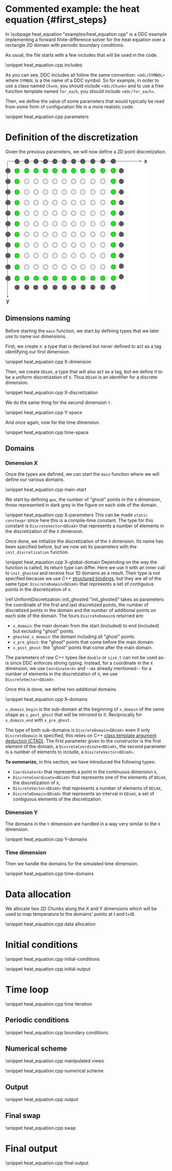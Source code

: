 # Commented example: the heat equation {#first_steps}

In \subpage heat_equation "examples/heat_equation.cpp" is a DDC example implementing a forward
finite-difference solver for the heat equation over a rectangle 2D domain with periodic boundary
conditions.

As usual, the file starts with a few includes that will be used in the code.

\snippet heat_equation.cpp includes

As you can see, DDC includes all follow the same convention: `<ddc/SYMBOL>` where `SYMBOL` is a
the name of a DDC symbol.
So for example, in order to use a class named `Chunk`, you should include `<ddc/Chunk>` and to use a
free function template named `for_each`, you should include `<ddc/for_each>`.

Then, we define the value of some parameters that would typically be read from some form of
configuration file in a more realistic code.

\snippet heat_equation.cpp parameters


# Definition of the discretization

Given the previous parameters, we will now define a 2D point discretization.

![domains_image](./images/domains.png "Domains")


## Dimensions naming

Before starting the `main` function, we start by defining types that we later use to name our
dimensions.

First, we create `X`: a type that is declared but never defined to act as a tag identifying our
first dimension.

\snippet heat_equation.cpp X-dimension

Then, we create `DDimX`, a type that will also act as a tag, but we define it to be a uniform
discretization of `X`.
Thus `DDimX` is an identifier for a discrete dimension.

\snippet heat_equation.cpp X-discretization

We do the same thing for the second dimension `Y`.

\snippet heat_equation.cpp Y-space

And once again, now for the time dimension.

\snippet heat_equation.cpp time-space


## Domains

### Dimension X

Once the types are defined, we can start the `main` function where we will define our various
domains.

\snippet heat_equation.cpp main-start

We start by defining `gwx`, the number of "ghost" points in the `X` dimension, those represented in
dark grey in the figure on each side of the domain.

\snippet heat_equation.cpp X-parameters
This can be made `static constexpr` since here this is a compile-time constant.
The type for this constant is `DiscreteVector<DDimX>` that represents a number of elements in the
discretization of the `X` dimension.

Once done, we initialize the discretization of the `X` dimension.
Its name has been specified before, but we now set its parameters with the `init_discretization`
function.

\snippet heat_equation.cpp X-global-domain
Depending on the way the function is called, its return type can differ.
Here we use it with an inner call to `init_ghosted` and receive four 1D domains as a result.
Their type is not specified because we use C++
[structured bindings](https://en.cppreference.com/w/cpp/language/structured_binding), but they are
all of the same type: `DiscreteDomain<DDimX>` that represents a set of contiguous points in the
discretization of `X`.

\ref UniformDiscretization::init_ghosted "init_ghosted" takes as parameters the coordinate of the first and last discretized points, the
number of discretized points in the domain and the number of additional points on each side of the
domain.
The fours `DiscreteDomain`s returned are:
* `x_domain`: the main domain from the start (included) to end (included) but excluding "ghost"
  points.
* `ghosted_x_domain`: the domain including all "ghost" points.
* `x_pre_ghost`: the "ghost" points that come before the main domain.
* `x_post_ghost`: the "ghost" points that come after the main domain.

The parameters of raw C++ types like `double` or `size_t` can not be used as-is since DDC enforces
strong typing.
Instead, for a coordinate in the `X` dimension, we use `Coordinate<X>` and --as already mentioned--
for a number of elements in the discretization of `X`, we use `DiscreteVector<DDimX>`.

Once this is done, we define two additional domains.

\snippet heat_equation.cpp X-domains

`x_domain_begin` is the sub-domain at the beginning of `x_domain` of the same shape as
`x_post_ghost` that will be mirrored to it.
Reciprocally for `x_domain_end` with `x_pre_ghost`.

The type of both sub-domains is `DiscreteDomain<DDimX>` even if only `DiscreteDomain` is specified,
this relies on C++
[class template argument deduction (CTAD)](https://en.cppreference.com/w/cpp/language/class_template_argument_deduction).
The first parameter given to the constructor is the first element of the domain, a
`DiscreteCoordinate<DDimX>`, the second parameter is a number of elements to include, a
`DiscreteVector<DDimX>`.

**To summarize,** in this section, we have introduced the following types:
* `Coordinate<X>` that represents a point in the continuous dimension `X`,
* `DiscreteCoordinate<DDimX>` that represents one of the elements of `DDimX`, the discretization of
  `X`,
* `DiscreteVector<DDimX>` that represents a number of elements of `DDimX`,
* `DiscreteDomain<DDimX>` that represents an interval in `DDimX`, a set of contiguous elements of
  the  discretization.


### Dimension Y

The domains in the `Y` dimension are handled in a way very similar to the `X` dimension.

\snippet heat_equation.cpp Y-domains


### Time dimension

Then we handle the domains for the simulated time dimension.

\snippet heat_equation.cpp time-domains


# Data allocation

We allocate two 2D Chunks along the X and Y dimensions which will be used to map temperature to the domains' points at t and t+dt.

\snippet heat_equation.cpp data allocation


# Initial conditions

\snippet heat_equation.cpp initial-conditions

\snippet heat_equation.cpp initial output


# Time loop

\snippet heat_equation.cpp time iteration


## Periodic conditions

\snippet heat_equation.cpp boundary conditions


## Numerical scheme

\snippet heat_equation.cpp manipulated views

\snippet heat_equation.cpp numerical scheme


## Output

\snippet heat_equation.cpp output


## Final swap

\snippet heat_equation.cpp swap


# Final output

\snippet heat_equation.cpp final output
